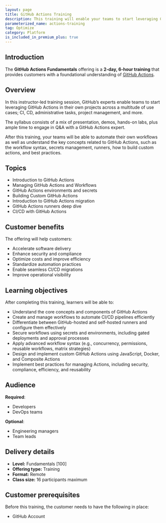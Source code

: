 ```yaml
---
layout: page
title: GitHub Actions Training
description: This training will enable your teams to start leveraging GitHub Actions in their own projects across a multitude of use cases.
parameterized_name: actions-training
tag: Optimize
category: Platform
is_included_in_premium_plus: true
---
```


## Introduction

The **GitHub Actions Fundamentals** offering is a **2-day, 6-hour training** that provides customers with a foundational understanding of [GitHub Actions](https://github.com/features/actions).

## Overview

In this instructor-led training session, GitHub’s experts enable teams to start leveraging GitHub Actions in their own projects across a multitude of use cases; CI, CD, administrative tasks, project management, and more.

The syllabus consists of a mix of presentation, demos, hands-on labs, plus ample time to engage in Q\&A with a GitHub Actions expert.

After this training, your teams will be able to automate their own workflows as well as understand the key concepts related to GitHub Actions, such as the workflow syntax, secrets management, runners, how to build custom actions, and best practices.

## Topics

- Introduction to GitHub Actions
- Managing GitHub Actions and Workflows
- GitHub Actions environments and secrets
- Building Custom GitHub Actions
- Introduction to GitHub Actions migration
- GitHub Actions runners deep dive
- CI/CD with GitHub Actions

## Customer benefits

The offering will help customers:

- Accelerate software delivery
- Enhance security and compliance
- Optimize costs and improve efficiency
- Standardize automation practices
- Enable seamless CI/CD migrations
- Improve operational visibility
 
## Learning objectives

After completing this training, learners will be able to:

- Understand the core concepts and components of GitHub Actions
- Create and manage workflows to automate CI/CD pipelines efficiently
- Differentiate between GitHub-hosted and self-hosted runners and configure them effectively
- Secure workflows using secrets and environments, including gated deployments and approval processes
- Apply advanced workflow syntax (e.g., concurrency, permissions, reusable workflows, matrix strategies)
- Design and implement custom GitHub Actions using JavaScript, Docker, and Composite Actions
- Implement best practices for managing Actions, including security, compliance, efficiency, and reusability

## Audience

**Required**:

- Developers  
- DevOps teams

**Optional**:

- Engineering managers
- Team leads

## Delivery details

- **Level:** Fundamentals \[100\]
- **Offering type:** Training
- **Format:** Remote
- **Class size:** 16 participants maximum

## Customer prerequisites

Before this training, the customer needs to have the following in place:

- GitHub Account
